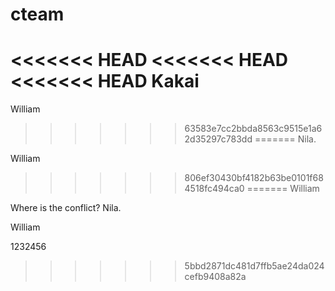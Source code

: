 # cteam

<<<<<<< HEAD
<<<<<<< HEAD
<<<<<<< HEAD
Kakai
=======
William
>>>>>>> 63583e7cc2bbda8563c9515e1a62d35297c783dd
=======
Nila.

William
>>>>>>> 806ef30430bf4182b63be0101f684518fc494ca0
=======
William

Where is the conflict?
Nila.

William

1232456
>>>>>>> 5bbd2871dc481d7ffb5ae24da024cefb9408a82a
